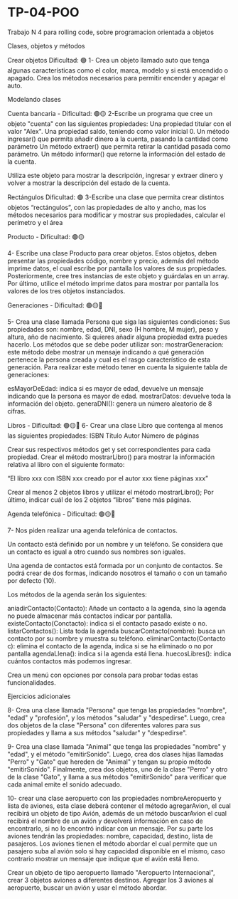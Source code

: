 # TP-04-POO
Trabajo N 4 para rolling code, sobre programacion orientada a objetos

Clases, objetos y métodos



Crear objetos
Dificultad:  🟢
1- Crea un objeto llamado auto que tenga algunas características como el color, marca, modelo y si está encendido o apagado. Crea los métodos necesarios para permitir encender y apagar el auto.

Modelando clases

Cuenta bancaria - Dificultad:  🟢🟡
2-Escribe un programa que cree un objeto "cuenta" con las siguientes propiedades:
Una propiedad titular con el valor "Alex".
Una propiedad saldo, teniendo como valor inicial 0.
Un método ingresar() que permita añadir dinero a la cuenta, pasando la cantidad como parámetro
Un método extraer() que permita retirar la cantidad pasada como parámetro.
Un método informar() que retorne la información del estado de la cuenta. 

Utiliza este objeto para mostrar la descripción, ingresar y extraer dinero y volver a mostrar la descripción del estado de la cuenta.

Rectángulos
Dificultad:  🟢
3-Escribe una clase que permita crear distintos objetos “rectángulos”, con las propiedades de alto y ancho, mas los métodos necesarios para modificar y mostrar sus propiedades, calcular el perímetro y el área

Producto - Dificultad:  🟢🟡

4- Escribe una clase Producto para crear objetos. Estos objetos, deben presentar las propiedades código, nombre y precio, además del método imprime datos, el cual escribe por pantalla los valores de sus propiedades.
Posteriormente, cree tres instancias de este objeto y guárdalas en un array.
Por último, utilice el método imprime datos para mostrar por pantalla los valores de los tres objetos instanciados.

Generaciones - Dificultad:  🟢🟡🔴

5- Crea una clase llamada Persona que siga las siguientes condiciones:
Sus propiedades son: nombre, edad, DNI, sexo (H hombre, M mujer), peso y altura, año de nacimiento. Si quieres añadir alguna propiedad extra puedes hacerlo.
Los métodos que se debe poder utilizar  son:
mostrarGeneracion: este método debe mostrar un mensaje indicando a qué generación pertenece la persona creada y cual es el rasgo característico de esta generación.
Para realizar este método tener en cuenta la siguiente tabla de generaciones:



esMayorDeEdad: indica si es mayor de edad, devuelve un mensaje indicando que la persona es mayor de edad.
mostrarDatos: devuelve toda la información del objeto.
generaDNI(): genera un número aleatorio de 8 cifras.

Libros - Dificultad:  🟢🟡🔴
6- Crear una clase Libro que contenga al menos las siguientes propiedades:
ISBN
Título
Autor
Número de páginas

Crear sus respectivos métodos get y set correspondientes para cada propiedad. Crear el método mostrarLibro() para mostrar la información relativa al libro con el siguiente formato:

“El libro xxx con ISBN xxx creado por el autor xxx tiene páginas xxx”

Crear al menos 2 objetos libros y utilizar el método mostrarLibro();
Por último, indicar cuál de los 2 objetos “libros” tiene más páginas.

Agenda telefónica - Dificultad:  🟢🟡🔴

7- Nos piden realizar una agenda telefónica de contactos.

Un contacto está definido por un nombre y un teléfono. Se considera que un contacto es igual a otro cuando sus nombres son iguales.

Una agenda de contactos está formada por un conjunto de contactos. Se podrá crear de dos formas, indicando nosotros el tamaño o con un tamaño por defecto (10).

Los métodos de la agenda serán los siguientes:

aniadirContacto(Contacto): Añade un contacto a la agenda, sino la agenda no puede almacenar más contactos indicar por pantalla.
existeContacto(Conctacto): indica si el contacto pasado existe o no.
listarContactos(): Lista toda la agenda
buscarContacto(nombre): busca un contacto por su nombre y muestra su teléfono.
eliminarContacto(Contacto c): elimina el contacto de la agenda, indica si se ha eliminado o no por pantalla
agendaLlena(): indica si la agenda está llena.
huecosLibres(): indica cuántos contactos más podemos ingresar.

Crea un menú con opciones por consola para probar todas estas funcionalidades.

Ejercicios adicionales

8- Crea una clase llamada "Persona" que tenga las propiedades "nombre", "edad" y "profesión", y los métodos "saludar" y "despedirse". Luego, crea dos objetos de la clase "Persona" con diferentes valores para sus propiedades y llama a sus métodos "saludar" y "despedirse".

9- Crea una clase llamada "Animal" que tenga las propiedades "nombre" y "edad", y el método "emitirSonido". Luego, crea dos clases hijas llamadas "Perro" y "Gato" que hereden de "Animal" y tengan su propio método "emitirSonido". Finalmente, crea dos objetos, uno de la clase "Perro" y otro de la clase "Gato", y llama a sus métodos "emitirSonido" para verificar que cada animal emite el sonido adecuado. 

10- crear una clase aeropuerto con las propiedades nombreAeropuerto y lista de aviones, esta clase deberá contener el método agregarAvion, el cual recibirá un objeto de tipo Avión, además de un método buscarAvion el cual recibirá el nombre de un avión y devolverá información en caso de encontrarlo, si no lo encontró indicar con un mensaje.
Por su parte los aviones tendrán las propiedades: nombre, capacidad, destino, lista de pasajeros. Los aviones tienen el método abordar el cual permite que un pasajero suba al avión solo si hay capacidad disponible en el mismo, caso contrario mostrar un mensaje que indique que el avión está lleno.

Crear un objeto de tipo aeropuerto llamado "Aeropuerto Internacional", crear 3 objetos aviones a diferentes destinos. Agregar los 3 aviones al aeropuerto, buscar un avión y usar el método abordar.
